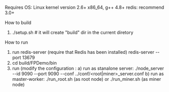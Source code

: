 
Requires
OS: Linux kernel version 2.6+ x86_64, g++ 4.8+
redis: recommend 3.0+

How to build
1) ./setup.sh # it will create "build" dir in the current diretory

How to run
1) run redis-server (require that Redis has been installed)
   redis-server --port 13679
2) cd build/FPDemo/bin
3) run (modify the configuration :
    a) run as stanalone server: ./node_server --id 9090 --port 9090 --conf ../conf/<root|miner>_server.conf
    b) run as master-worker: ./run_root.sh (as root node) or ./run_miner.sh (as miner node)

